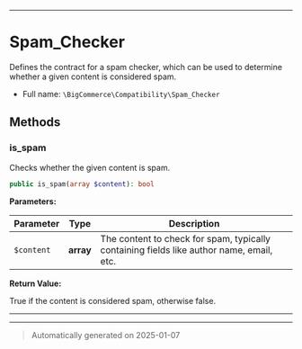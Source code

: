 ***

# Spam_Checker

Defines the contract for a spam checker, which can be used to determine whether a given content is considered spam.



* Full name: `\BigCommerce\Compatibility\Spam_Checker`



## Methods


### is_spam

Checks whether the given content is spam.

```php
public is_spam(array $content): bool
```








**Parameters:**

| Parameter | Type | Description |
|-----------|------|-------------|
| `$content` | **array** | The content to check for spam, typically containing fields like author name, email, etc. |


**Return Value:**

True if the content is considered spam, otherwise false.




***


***
> Automatically generated on 2025-01-07
